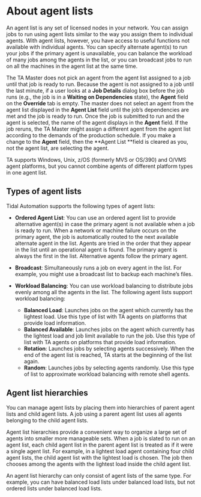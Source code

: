 # About agent lists

An agent list is any set of licensed nodes in your network. You can assign jobs to run using agent lists similar to the way you assign them to individual agents. With agent lists, however, you have access to useful functions not available with individual agents. You can specify alternate agent(s) to run your jobs if the primary agent is unavailable, you can balance the workload of many jobs among the agents in the list, or you can broadcast jobs to run on all the machines in the agent list at the same time.

The TA Master does not pick an agent from the agent list assigned to a job until that job is ready to run. Because the agent is not assigned to a job until the last minute, if a user looks at a **Job Details** dialog box before the job runs (e.g., the job is in a **Waiting on Dependencies** state), the **Agent** field on the **Override** tab is empty. The master does not select an agent from the agent list displayed in the **Agent List** field until the job’s dependencies are met and the job is ready to run. Once the job is submitted to run and the agent is selected, the name of the agent displays in the **Agent** field. If the job reruns, the TA Master might assign a different agent from the agent list according to the demands of the production schedule. If you make a change to the **Agent** field, then the **Agent List **field is cleared as you, not the agent list, are selecting the agent.

TA supports Windows, Unix, z/OS (formerly MVS or OS/390) and O/VMS agent platforms, but you cannot combine agents of different platform types in one agent list.

## Types of agent lists

Tidal Automation supports the following types of agent lists:

* **Ordered Agent List**: You can use an ordered agent list to provide alternative agent(s) in case the primary agent is not available when a job is ready to run. When a network or machine failure occurs on the primary agent, the job is automatically routed to the next available alternate agent in the list. Agents are tried in the order that they appear in the list until an operational agent is found. The primary agent is always the first in the list. Alternative agents follow the primary agent.
* **Broadcast**: Simultaneously runs a job on every agent in the list. For example, you might use a broadcast list to backup each machine’s files. 
* **Workload Balancing**: You can use workload balancing to distribute jobs evenly among all the agents in the list. The following agent lists support workload balancing:

    + **Balanced Load**: Launches jobs on the agent which currently has the lightest load. Use this type of list with TA agents on platforms that provide load information.
    + **Balanced Available**: Launches jobs on the agent which currently has the lightest load and job limit available to run the job. Use this type of list with TA agents on platforms that provide load information.
    + **Rotation**: Launches jobs by selecting agents successively. When the end of the agent list is reached, TA starts at the beginning of the list again.
    + **Random**: Launches jobs by selecting agents randomly. Use this type of list to approximate workload balancing with remote shell agents.

## Agent list hierarchies
You can manage agent lists by placing them into hierarchies of parent agent lists and child agent lists. A job using a parent agent list uses all agents belonging to the child agent lists.

Agent list hierarchies provide a convenient way to organize a large set of agents into smaller more manageable sets. When a job is slated to run on an agent list, each child agent list in the parent agent list is treated as if it were a single agent list. For example, in a lightest load agent containing four child agent lists, the child agent list with the lightest load is chosen. The job then chooses among the agents with the lightest load inside the child agent list.

An agent list hierarchy can only consist of agent lists of the same type. For example, you can have balanced load lists under balanced load lists, but not ordered lists under balanced load lists.

